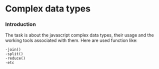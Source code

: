 # Complex data types
### Introduction
The task is about the javascript complex data types, their usage and the working tools associated with them. Here are used function like:

    -join()
    -split()
    -reduce()
    -etc